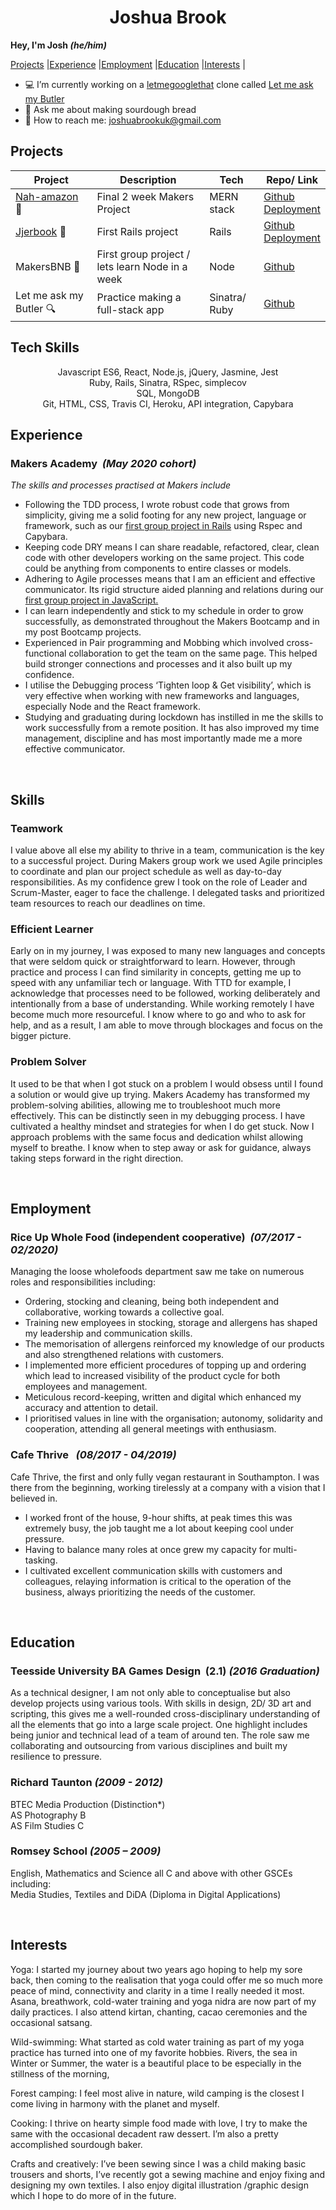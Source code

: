 <div align="center">
<h1>Joshua Brook</h1></div>

<b>Hey, I'm Josh <i>(he/him)</i></b>

[Projects](#projects) |[Experience](#experience) |[Employment](#employment) |[Education](#education) |[Interests](#interests) |

- :computer: I’m currently working on a [letmegooglethat](http://letmegooglethat.com/) clone called [Let me ask my Butler](https://github.com/joshuaabrookuk/letmeaskmybutler)
- :bread: Ask me about making sourdough bread
- :email: How to reach me: joshuabrookuk@gmail.com

## Projects

| Project | Description | Tech | Repo/ Link
| ----------- | ----------- | ----------- | ----------- |
| [Nah-amazon](https://nah-mazon.web.app/) :convenience_store:| Final 2 week Makers Project | MERN stack | [Github](https://github.com/TimCPB/Nah-Mazon)<br>[Deployment](https://nah-mazon.web.app/) |
| [Jjerbook](https://jjer.herokuapp.com/signup) :book:| First Rails project | Rails | [Github](https://github.com/Emanuele-20/acebook-rails-template)<br>[Deployment](https://jjer.herokuapp.com/signup)|
| MakersBNB :hotel:| First group project / lets learn Node in a week | Node | [Github](https://github.com/sofyloafy/MakersBNB) |
| Let me ask my Butler :mag:| Practice making a full-stack app | Sinatra/ Ruby | [Github](https://github.com/joshuaabrookuk/letmeaskmybutler) |

## Tech Skills
<div align="center">
Javascript ES6, React, Node.js, jQuery, Jasmine, Jest <br>
Ruby, Rails, Sinatra, RSpec, simplecov <br>
SQL, MongoDB <br>
Git, HTML, CSS, Travis CI, Heroku, API integration, Capybara <br>
</div>

## Experience

### Makers Academy&nbsp;&nbsp;<i>(May 2020 cohort)</i>

<div><p><i>The skills and processes practised at Makers include </i></p></div>

* Following the TDD process, I wrote robust code that grows from simplicity, giving me a solid footing for any new project, language or framework, such as our [first group project in Rails](https://github.com/Emanuele-20/acebook-rails-template/blob/master/README.md) using Rspec and Capybara.
* Keeping code DRY means I can share readable, refactored, clear, clean code with other developers working on the same project. This code could be anything from components to entire classes or models.  
* Adhering to Agile processes means that I am an efficient and effective communicator. Its rigid structure aided planning and relations during our [first group project in JavaScript.](https://github.com/sofyloafy/MakersBNB)
* I can learn independently and stick to my schedule in order to grow successfully, as demonstrated throughout the Makers Bootcamp and in my post Bootcamp projects.
* Experienced in Pair programming and Mobbing which involved cross-functional collaboration to get the team on the same page. This helped build stronger connections and processes and it also built up my confidence.  
* I utilise the Debugging process ‘Tighten loop & Get visibility’, which is very effective when working with new frameworks and languages, especially Node and the React framework.
* Studying and graduating during lockdown has instilled in me the skills to work successfully from a remote position. It has also improved my time management, discipline and has most importantly made me a more effective communicator.



<br>

## Skills

### Teamwork
I value above all else my ability to thrive in a team, communication is the key to a successful project. During Makers group work we used Agile principles to coordinate and plan our project schedule as well as day-to-day responsibilities. As my confidence grew I took on the role of Leader and Scrum-Master, eager to face the challenge. I delegated tasks and prioritized team resources to reach our deadlines on time.

### Efficient Learner
Early on in my journey, I was exposed to many new languages and concepts that were seldom quick or straightforward to learn. However, through practice and process I can find similarity in concepts, getting me up to speed with any unfamiliar tech or language. With TTD for example, I acknowledge that processes need to be followed, working deliberately and intentionally from a base of understanding. While working remotely I have become much more resourceful. I know where to go and who to ask for help, and as a result, I am able to move through blockages and focus on the bigger picture.

### Problem Solver
It used to be that when I got stuck on a problem I would obsess until I found a solution or would give up trying. Makers Academy has transformed my problem-solving abilities, allowing me to troubleshoot much more effectively. This can be distinctly seen in my debugging process.  I have cultivated a healthy mindset and strategies for when I do get stuck. Now I approach problems with the same focus and dedication whilst allowing myself to breathe. I know when to step away or ask for guidance, always taking steps forward in the right direction.


<br>

## Employment

### Rice Up Whole Food (independent cooperative)&nbsp;&nbsp;<i>(07/2017 - 02/2020)</i>

Managing the loose wholefoods department saw me take on numerous roles and responsibilities including:

* Ordering, stocking and cleaning, being both independent and collaborative, working towards a collective goal.
* Training new employees in stocking, storage and allergens has shaped my leadership and communication skills.
* The memorisation of allergens reinforced my knowledge of our products and also strengthened relations with customers.
* I implemented more efficient procedures of topping up and ordering which lead to increased visibility of the product cycle for both employees and management.
* Meticulous record-keeping, written and digital which enhanced my accuracy and attention to detail.
* I prioritised values in line with the organisation; autonomy, solidarity and cooperation, attending all general meetings with enthusiasm.


### Cafe Thrive &nbsp;&nbsp;<i>(08/2017 - 04/2019)</i>

Cafe Thrive, the first and only fully vegan restaurant in Southampton. I was there from the beginning, working tirelessly at a company with a vision that I believed in.

* I worked front of the house, 9-hour shifts, at peak times this was extremely busy, the job taught me a lot about keeping cool under pressure.
* Having to balance many roles at once grew my capacity for multi-tasking.
* I cultivated excellent communication skills with customers and colleagues, relaying information is critical to the operation of the business, always prioritizing the needs of the customer.

<br>

## Education

### Teesside University BA Games Design&nbsp;&nbsp;(2.1)&nbsp;<i>(2016 Graduation)</i>

As a technical designer, I am not only able to conceptualise but also develop projects using various tools. With skills in design, 2D/ 3D art and scripting, this gives me a well-rounded cross-disciplinary understanding of all the elements that go into a large scale project. One highlight includes being junior and technical lead of a team of around ten. The role saw me collaborating and outsourcing from various disciplines and built my resilience to pressure.


### Richard Taunton&nbsp;<i>(2009 - 2012)</i>

BTEC Media Production (Distinction*)<br>
AS Photography B<br>
AS Film Studies C<br>

### Romsey School&nbsp;<i>(2005 – 2009)</i>

English, Mathematics and Science all C and above
with other GSCEs including:<br> Media Studies, Textiles and DiDA (Diploma in Digital Applications)

<br>

## Interests

Yoga: I started my journey about two years ago hoping to help my sore back, then coming to the realisation that yoga could offer me so much more peace of mind, connectivity and clarity in a time I really needed it most. Asana, breathwork, cold-water training and yoga nidra are now part of my daily practices. I also attend kirtan, chanting, cacao ceremonies and the occasional satsang.

Wild-swimming: What started as cold water training as part of my yoga practice has turned into one of my favorite hobbies.
Rivers, the sea in Winter or Summer, the water is a beautiful place to be especially in the stillness of the morning,

Forest camping: I feel most alive in nature, wild camping is the closest I come living in harmony with the planet and myself.

Cooking: I thrive on hearty simple food made with love, I try to make the same with the occasional decadent raw dessert. I’m also a pretty accomplished sourdough baker.

Crafts and creatively: I’ve been sewing since I was a child making basic trousers and shorts, I’ve recently got a sewing machine and enjoy fixing and designing my own textiles. I also enjoy digital illustration /graphic design which I hope to do more of in the future.
